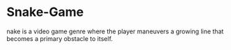 # Snake-Game
nake is a video game genre where the player maneuvers a growing line that becomes a primary obstacle to itself.

